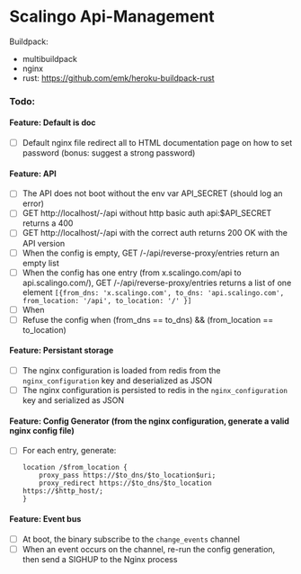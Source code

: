 # Scalingo Api-Management

Buildpack:
- multibuildpack
- nginx
- rust: https://github.com/emk/heroku-buildpack-rust

### Todo:

#### Feature: Default is doc
- [ ] Default nginx file redirect all to HTML documentation page on how to set password (bonus: suggest a strong password)
#### Feature: API
- [ ] The API does not boot without the env var API_SECRET (should log an error)
- [ ] GET http://localhost/-/api without http basic auth api:$API_SECRET returns a 400
- [ ] GET http://localhost/-/api with the correct auth returns 200 OK with the API version
- [ ] When the config is empty, GET /-/api/reverse-proxy/entries return an empty list
- [ ] When the config has one entry (from x.scalingo.com/api to api.scalingo.com/), GET /-/api/reverse-proxy/entries returns a list of one element `[{from_dns: 'x.scalingo.com', to_dns: 'api.scalingo.com', from_location: '/api', to_location: '/' }]`
- [ ] When 
- [ ] Refuse the config when (from_dns == to_dns) && (from_location == to_location)
#### Feature: Persistant storage
- [ ] The nginx configuration is loaded from redis from the `nginx_configuration` key and deserialized as JSON
- [ ] The nginx configuration is persisted to redis in the `nginx_configuration` key and serialized as JSON
#### Feature: Config Generator (from the nginx configuration, generate a valid nginx config file)
- [ ] For each entry, generate:
    ```nginx
    location /$from_location {
        proxy_pass https://$to_dns/$to_location$uri;
        proxy_redirect https://$to_dns/$to_location https://$http_host/;
    }
    ```
#### Feature: Event bus
- [ ] At boot, the binary subscribe to the `change_events` channel
- [ ] When an event occurs on the channel, re-run the config generation, then send a SIGHUP to the Nginx process